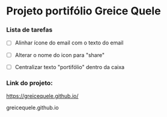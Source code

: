 ﻿# **Projeto portifólio Greice Quele**

### **Lista de tarefas**

- [ ] Alinhar ícone do email com o texto do email
- [ ] Alterar o nome do icon para "share"
- [ ] Centralizar texto "portifólio" dentro da caixa




### Link do projeto:

https://greicequele.github.io/

greicequele.github.io
